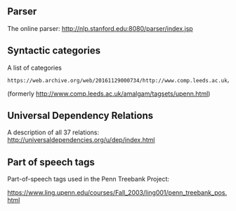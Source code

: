 ## Parser

The online parser: http://nlp.stanford.edu:8080/parser/index.jsp

## Syntactic categories

A list of categories

    https://web.archive.org/web/20161129000734/http://www.comp.leeds.ac.uk/amalgam/tagsets/upenn.html 

(formerly http://www.comp.leeds.ac.uk/amalgam/tagsets/upenn.html)

## Universal Dependency Relations

A description of all 37 relations: http://universaldependencies.org/u/dep/index.html

## Part of speech tags

Part-of-speech tags used in the Penn Treebank Project:
 
https://www.ling.upenn.edu/courses/Fall_2003/ling001/penn_treebank_pos.html
